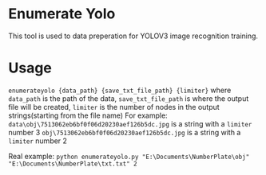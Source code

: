 # Enumerate Yolo

This tool is used to data preperation for YOLOV3 image recognition training.

# Usage 

`enumerateyolo {data_path} {save_txt_file_path} {limiter}`
where 
`data_path` is the path of the data,
`save_txt_file_path` is where the output file will be created, 
`limiter` is the number of nodes in the output strings(starting from the file name)
For example: 
`data\obj\7513062eb6bf0f06d20230aef126b5dc.jpg` is a string with a `limiter` number 3
`obj\7513062eb6bf0f06d20230aef126b5dc.jpg` is a string with a `limiter` number 2

Real example:
`python enumerateyolo.py "E:\Documents\NumberPlate\obj" "E:\Documents\NumberPlate\txt.txt" 2`
